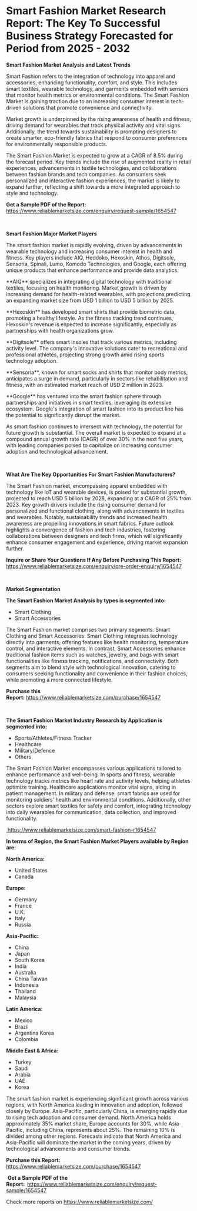 <p><h1>Smart Fashion Market Research Report: The Key To Successful Business Strategy Forecasted for Period from 2025 - 2032</h1></p><p><strong>Smart Fashion Market Analysis and Latest Trends</strong></p>
<p><p>Smart Fashion refers to the integration of technology into apparel and accessories, enhancing functionality, comfort, and style. This includes smart textiles, wearable technology, and garments embedded with sensors that monitor health metrics or environmental conditions. The Smart Fashion Market is gaining traction due to an increasing consumer interest in tech-driven solutions that promote convenience and connectivity.</p><p>Market growth is underpinned by the rising awareness of health and fitness, driving demand for wearables that track physical activity and vital signs. Additionally, the trend towards sustainability is prompting designers to create smarter, eco-friendly fabrics that respond to consumer preferences for environmentally responsible products.</p><p>The Smart Fashion Market is expected to grow at a CAGR of 8.5% during the forecast period. Key trends include the rise of augmented reality in retail experiences, advancements in textile technologies, and collaborations between fashion brands and tech companies. As consumers seek personalized and interactive fashion experiences, the market is likely to expand further, reflecting a shift towards a more integrated approach to style and technology.</p></p>
<p><strong>Get a Sample PDF of the Report:&nbsp;</strong> <a href="https://www.reliablemarketsize.com/enquiry/request-sample/1654547?utm_campaign=3165&utm_medium=2&utm_source=Github&utm_content=ia&utm_term=05042025&utm_id=smart-fashion">https://www.reliablemarketsize.com/enquiry/request-sample/1654547</a></p>
<p>&nbsp;</p>
<p><strong>Smart Fashion Major Market Players</strong></p>
<p><p>The smart fashion market is rapidly evolving, driven by advancements in wearable technology and increasing consumer interest in health and fitness. Key players include AIQ, Heddoko, Hexoskin, Athos, Digitsole, Sensoria, Spinali, Lumo, Komodo Technologies, and Google, each offering unique products that enhance performance and provide data analytics.</p><p>**AIQ** specializes in integrating digital technology with traditional textiles, focusing on health monitoring. Market growth is driven by increasing demand for health-related wearables, with projections predicting an expanding market size from USD 1 billion to USD 5 billion by 2025. </p><p>**Hexoskin** has developed smart shirts that provide biometric data, promoting a healthy lifestyle. As the fitness tracking trend continues, Hexoskin's revenue is expected to increase significantly, especially as partnerships with health organizations grow.</p><p>**Digitsole** offers smart insoles that track various metrics, including activity level. The company's innovative solutions cater to recreational and professional athletes, projecting strong growth amid rising sports technology adoption.</p><p>**Sensoria**, known for smart socks and shirts that monitor body metrics, anticipates a surge in demand, particularly in sectors like rehabilitation and fitness, with an estimated market reach of USD 2 million in 2023.</p><p>**Google** has ventured into the smart fashion sphere through partnerships and initiatives in smart textiles, leveraging its extensive ecosystem. Google's integration of smart fashion into its product line has the potential to significantly disrupt the market.</p><p>As smart fashion continues to intersect with technology, the potential for future growth is substantial. The overall market is expected to expand at a compound annual growth rate (CAGR) of over 30% in the next five years, with leading companies poised to capitalize on increasing consumer adoption and technological advancement.</p></p>
<p>&nbsp;</p>
<p><strong>What Are The Key Opportunities For Smart Fashion Manufacturers?</strong></p>
<p><p>The Smart Fashion market, encompassing apparel embedded with technology like IoT and wearable devices, is poised for substantial growth, projected to reach USD 5 billion by 2028, expanding at a CAGR of 25% from 2023. Key growth drivers include the rising consumer demand for personalized and functional clothing, along with advancements in textiles and wearables. Notably, sustainability trends and increased health awareness are propelling innovations in smart fabrics. Future outlook highlights a convergence of fashion and tech industries, fostering collaborations between designers and tech firms, which will significantly enhance consumer engagement and experience, driving market expansion further.</p></p>
<p><strong>Inquire or Share Your Questions If Any Before Purchasing This Report:</strong> <a href="https://www.reliablemarketsize.com/enquiry/pre-order-enquiry/1654547?utm_campaign=3165&utm_medium=2&utm_source=Github&utm_content=ia&utm_term=05042025&utm_id=smart-fashion">https://www.reliablemarketsize.com/enquiry/pre-order-enquiry/1654547</a></p>
<p>&nbsp;</p>
<p><strong>Market Segmentation</strong></p>
<p><strong>The Smart Fashion Market Analysis by types is segmented into:</strong></p>
<p><ul><li>Smart Clothing</li><li>Smart Accessories</li></ul></p>
<p><p>The Smart Fashion market comprises two primary segments: Smart Clothing and Smart Accessories. Smart Clothing integrates technology directly into garments, offering features like health monitoring, temperature control, and interactive elements. In contrast, Smart Accessories enhance traditional fashion items such as watches, jewelry, and bags with smart functionalities like fitness tracking, notifications, and connectivity. Both segments aim to blend style with technological innovation, catering to consumers seeking functionality and convenience in their fashion choices, while promoting a more connected lifestyle.</p></p>
<p><strong>Purchase this Report:&nbsp;</strong><a href="https://www.reliablemarketsize.com/purchase/1654547?utm_campaign=3165&utm_medium=2&utm_source=Github&utm_content=ia&utm_term=05042025&utm_id=smart-fashion">https://www.reliablemarketsize.com/purchase/1654547</a></p>
<p>&nbsp;</p>
<p><strong>The Smart Fashion Market Industry Research by Application is segmented into:</strong></p>
<p><ul><li>Sports/Athletes/Fitness Tracker</li><li>Healthcare</li><li>Military/Defence</li><li>Others</li></ul></p>
<p><p>The Smart Fashion Market encompasses various applications tailored to enhance performance and well-being. In sports and fitness, wearable technology tracks metrics like heart rate and activity levels, helping athletes optimize training. Healthcare applications monitor vital signs, aiding in patient management. In military and defense, smart fabrics are used for monitoring soldiers' health and environmental conditions. Additionally, other sectors explore smart textiles for safety and comfort, integrating technology into daily wearables for communication, data collection, and improved functionality.</p></p>
<p><a href="https://www.reliablemarketsize.com/smart-fashion-r1654547?utm_campaign=3165&utm_medium=2&utm_source=Github&utm_content=ia&utm_term=05042025&utm_id=smart-fashion">&nbsp;https://www.reliablemarketsize.com/smart-fashion-r1654547</a></p>
<p><strong>In terms of Region, the Smart Fashion Market Players available by Region are:</strong></p>
<p>
    <p> <strong> North America: </strong>
        <ul>
            <li>United States</li>
            <li>Canada</li>
        </ul>
        </p> 
    <p> <strong> Europe: </strong>
        <ul>
            <li>Germany</li>
            <li>France</li>
            <li>U.K.</li>
            <li>Italy</li>
            <li>Russia</li>
        </ul>
        </p> 
    <p> <strong> Asia-Pacific: </strong>
        <ul>
            <li>China</li>
            <li>Japan</li>
            <li>South Korea</li>
            <li>India</li>
            <li>Australia</li>
            <li>China Taiwan</li>
            <li>Indonesia</li>
            <li>Thailand</li>
            <li>Malaysia</li>
        </ul>
        </p> 
    <p> <strong> Latin America: </strong>
        <ul>
            <li>Mexico</li>
            <li>Brazil</li>
            <li>Argentina Korea</li>
            <li>Colombia</li>
        </ul>
        </p> 
    <p> <strong> Middle East & Africa: </strong>
        <ul>
            <li>Turkey</li>
            <li>Saudi</li>
            <li>Arabia</li>
            <li>UAE</li>
            <li>Korea</li>
        </ul>
    </p>
    </p>
<p><p>The smart fashion market is experiencing significant growth across various regions, with North America leading in innovation and adoption, followed closely by Europe. Asia-Pacific, particularly China, is emerging rapidly due to rising tech adoption and consumer demand. North America holds approximately 35% market share, Europe accounts for 30%, while Asia-Pacific, including China, represents about 25%. The remaining 10% is divided among other regions. Forecasts indicate that North America and Asia-Pacific will dominate the market in the coming years, driven by technological advancements and consumer trends.</p></p>
<p><strong>Purchase this Report: </strong><a href="https://www.reliablemarketsize.com/purchase/1654547?utm_campaign=3165&utm_medium=2&utm_source=Github&utm_content=ia&utm_term=05042025&utm_id=smart-fashion">https://www.reliablemarketsize.com/purchase/1654547</a></p>
<p>&nbsp;<strong>Get a Sample PDF of the Report:&nbsp;&nbsp;</strong><a href="https://www.reliablemarketsize.com/enquiry/request-sample/1654547?utm_campaign=3165&utm_medium=2&utm_source=Github&utm_content=ia&utm_term=05042025&utm_id=smart-fashion">https://www.reliablemarketsize.com/enquiry/request-sample/1654547</a></p>
<p><strong></strong></p>
<p>Check more reports on <a href="https://www.reliablemarketsize.com/?utm_campaign=3165&utm_medium=2&utm_source=Github&utm_content=ia&utm_term=05042025&utm_id=smart-fashion">https://www.reliablemarketsize.com/</a></p>